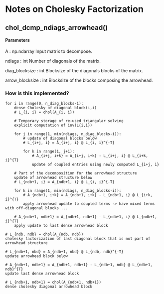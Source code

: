 # Notes on Cholesky Factorization

## chol_dcmp_ndiags_arrowhead()

#### Parameters
A : np.ndarray
    Input matrix to decompose.
    
ndiags : int
    Number of diagonals of the matrix.

diag_blocksize : int
    Blocksize of the diagonals blocks of the matrix.

arrow_blocksize : int
    Blocksize of the blocks composing the arrowhead.


### **How is this implemented?**

    for i in range(0, n_diag_blocks-1):
        dense Cholesky of diagonal block(i,i)
        # L_{i, i} = chol(A_{i, i}) 
        
        # Temporary storage of re-used triangular solving
        explicit computation of inv(L{i,i})

        for j in range(1, min(ndiags, n_diag_blocks-i)):
            # update of diagonal blocks below
            # L_{i+j, i} = A_{i+j, i} @ L_{i, i}^{-T}

            for k in range(1, j+1):
                # A_{i+j, i+k} = A_{i+j, i+k} - L_{i+j, i} @ L_{i+k, i}^{T}
                update of coupled entries using newly computed L_{i+j, i} 

        # Part of the decomposition for the arrowhead structure
        update of arrowhead structure below
        # L_{ndb+1, i} = A_{ndb+1, i} @ L_{i, i}^{-T}

        for k in range(1, min(ndiags, n_diag_blocks-i)):
            # A_{ndb+1, i+k} = A_{ndb+1, i+k} - L_{ndb+1, i} @ L_{i+k, i}^{T}
            apply arrowhead update to coupled terms -> have mixed terms with off-diagonal blocks ...

        # A_{ndb+1, ndb+1} = A_{ndb+1, ndb+1} - L_{ndb+1, i} @ L_{ndb+1, i}^{T}
        apply update to last dense arrowhead block

    # L_{ndb, ndb} = chol(A_{ndb, ndb})
    cholesky factorization of last diagonal block that is not part of arrowhead structure

    # L_{ndb+1, nbd} = A_{ndb+1, nbd} @ L_{ndb, ndb}^{-T}
    update arrowhead block below

    # A_{ndb+1, ndb+1} = A_{ndb+1, ndb+1} - L_{ndb+1, ndb} @ L_{ndb+1, ndb}^{T}
    update last dense arrowhead block

    # L_{ndb+1, ndb+1} = chol(A_{ndb+1, ndb+1})
    dense cholesky diagonal arrowhead block


    